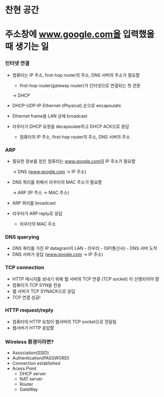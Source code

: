 # 찬현 공간

# 주소창에 www.google.com을 입력했을때 생기는 일

### 인터넷 연결

- 컴퓨터는 IP 주소, first-hop router의 주소, DNS 서버의 주소가 필요함
    - first-hop router(gateway router)가 인터넷으로 연결되는 첫 관문
    
    → DHCP
    
- DHCP-UDP-IP-Ethernet-(Physical) 순으로 encapsulate
- Ethernet frame을 LAN 상에 broadcast
- 라우터가 DHCP 요청을 decapsulate하고 DHCP ACK으로 응답
    - 컴퓨터의 IP 주소, first-hop router의 주소, DNS 서버의 주소

### ARP

- 필요한 정보를 얻은 컴퓨터는 www.google.com의 IP 주소가 필요함
    
    → DNS (www.google.com → IP 주소)
    
- DNS 쿼리를 위해서 라우터의 MAC 주소가 필요함
    
    → ARP (IP 주소 → MAC 주소)
    
- ARP 쿼리를 broadcast
- 라우터가 ARP reply로 응답
    - 라우터의 MAC 주소

### DNS querying

- DNS 쿼리를 가진 IP datagram이 LAN - 라우터 - ISP(통신사) - DNS 서버 도착
- DNS 서버가 응답 (www.google.com → IP 주소)

### TCP connection

- HTTP 메시지를 보내기 위해 웹 서버와 TCP 연결 (TCP socket) 이 선행되어야 함
- 컴퓨터가 TCP SYN을 전송
- 웹 서버가 TCP SYNACK으로 응답
- TCP 연결 성공!

### HTTP request/reply

- 컴퓨터의 HTTP 요청이 웹서버의 TCP socket으로 전달됨
- 웹서버가 HTTP 응답함

### Wireless 환경이라면?

- Association(SSID)
- Authentication(PASSWORD)
- Connection established
- Acess Point
    - DHCP server
    - NAT server
    - Router
    - GateWay
